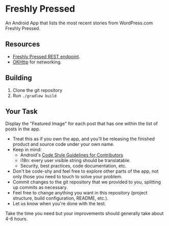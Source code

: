 # Freshly Pressed

An Android App that lists the most recent stories from WordPress.com Freshly Pressed.

## Resources

- [Freshly Pressed REST endpoint][freshly].
- [OKHttp][] for networking.

[freshly]: https://developer.wordpress.com/docs/api/1/get/freshly-pressed/
[OKHttp]: http://square.github.io/okhttp/

## Building

1. Clone the git repository
2. Run `./gradlew build`

## Your Task

Display the "Featured Image" for each post that has one within the list of posts in the app.

* Treat this as if you own the app, and you'll be releasing the finished product and source code under your own name.
* Keep in mind:
    * Android's [Code Style Guidelines for Contributors](https://source.android.com/source/code-style.html)
    * i18n: every user visible string should be translatable.
    * Security, best practices, code documentation, etc.
* Don't be code-shy and feel free to explore other parts of the app, not only those you need to touch to solve your problem.
* Commit changes to the git repository that we provided to you, splitting up commits as necessary.
* Feel free to change anything you want in this repository (project structure, build configuration, README, etc.).
* Let us know when you're done with the test.

Take the time you need but your improvements should generally take about 4-6 hours.
